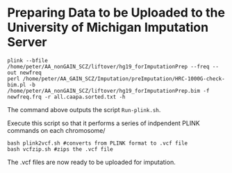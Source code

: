 # Preparing Data to be Uploaded to the University of Michigan Imputation Server

```
plink --bfile /home/peter/AA_nonGAIN_SCZ/liftover/hg19_forImputationPrep --freq --out newfreq
perl /home/peter/AA_GAIN_SCZ/Imputation/preImputation/HRC-1000G-check-bim.pl -b /home/peter/AA_nonGAIN_SCZ/liftover/hg19_forImputationPrep.bim -f newfreq.frq -r all.caapa.sorted.txt -h
```

The command above outputs the script `Run-plink.sh`.

Execute this script so that it performs a series of indpendent PLINK commands on each chromosome/

```
bash plink2vcf.sh #converts from PLINK format to .vcf file
bash vcfzip.sh #zips the .vcf file
```
The .vcf files are now ready to be uploaded for imputation.

